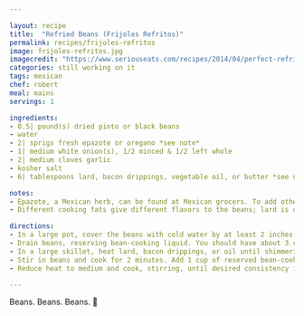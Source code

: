 ```yaml
---

layout: recipe
title:  "Refried Beans (Frijoles Refritos)"
permalink: recipes/frijoles-refritos
image: frijoles-refritos.jpg
imagecredit: "https://www.seriouseats.com/recipes/2014/04/perfect-refried-beans.html"
categories: still working on it
tags: mexican
chef: robert
meal: mains
servings: 1

ingredients:
- 0.5| pound(s) dried pinto or black beans
- water
- 2| sprigs fresh epazote or oregano *see note*
- 1| medium white onion(s), 1/2 minced & 1/2 left whole
- 2| medium cloves garlic
- kosher salt
- 6| tablespoons lard, bacon drippings, vegetable oil, or butter *see note*

notes: 
- Epazote, a Mexican herb, can be found at Mexican grocers. To add other flavors to the refried beans, try sautéing a pinch of ground cumin or fresh chilis with the minced onion, or puréeing toasted dried chilis into the mixture. 
- Different cooking fats give different flavors to the beans; lard is one of the most traditional, and it adds a porky, funky depth to the beans that's hard to beat; bacon ups the ante even more by layering in a smoky flavor; vegetable oil keeps things neutral so you can really enjoy the flavor of the beans and the aromatics; and butter is decadent and rich without being overpowering.

directions:
- In a large pot, cover the beans with cold water by at least 2 inches. Add herb sprigs, the whole onion half, and garlic cloves and bring to a boil over high heat. Reduce heat to simmer and cook until beans are very tender, about 1 to 2 hours. Season with salt. 
- Drain beans, reserving bean-cooking liquid. You should have about 3 cups of cooked beans; if you have more, measure out 3 cups of beans and reserve the rest for another use. Discard herb sprigs, onion, and garlic.
- In a large skillet, heat lard, bacon drippings, or oil until shimmering, or butter until foaming, over medium-high heat. Add minced onion and cook, stirring occasionally, until translucent and lightly golden, about 7 minutes. 
- Stir in beans and cook for 2 minutes. Add 1 cup of reserved bean-cooking liquid. Using bean masher, potato masher, or back of a wooden spoon, smash the beans to form a chunky purée; alternatively, use a stick blender to make a smoother purée. 
- Reduce heat to medium and cook, stirring, until desired consistency is reached; if refried beans are too dry, add more bean-cooking liquid, 1 tablespoon at a time, as needed. Season with salt and serve.

---
```


Beans. Beans. Beans. 🔪